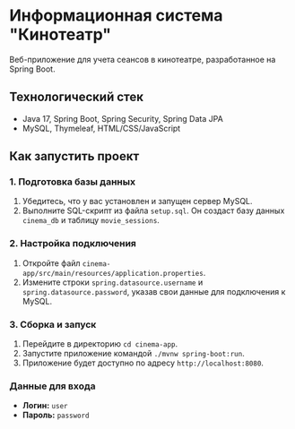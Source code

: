 # Информационная система "Кинотеатр"

Веб-приложение для учета сеансов в кинотеатре, разработанное на Spring Boot.

## Технологический стек

*   Java 17, Spring Boot, Spring Security, Spring Data JPA
*   MySQL, Thymeleaf, HTML/CSS/JavaScript

## Как запустить проект

### 1. Подготовка базы данных

1.  Убедитесь, что у вас установлен и запущен сервер MySQL.
2.  Выполните SQL-скрипт из файла `setup.sql`. Он создаст базу данных `cinema_db` и таблицу `movie_sessions`.

### 2. Настройка подключения

1.  Откройте файл `cinema-app/src/main/resources/application.properties`.
2.  Измените строки `spring.datasource.username` и `spring.datasource.password`, указав свои данные для подключения к MySQL.

### 3. Сборка и запуск

1.  Перейдите в директорию `cd cinema-app`.
2.  Запустите приложение командой `./mvnw spring-boot:run`.
3.  Приложение будет доступно по адресу `http://localhost:8080`.

### Данные для входа

*   **Логин:** `user`
*   **Пароль:** `password`
